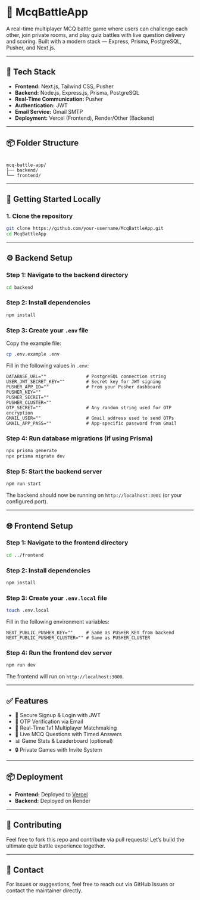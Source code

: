 
# 🧠 McqBattleApp

A real-time multiplayer MCQ battle game where users can challenge each other, join private rooms, and play quiz battles with live question delivery and scoring. Built with a modern stack — Express, Prisma, PostgreSQL, Pusher, and Next.js.

---

## 🔧 Tech Stack

- **Frontend:** Next.js, Tailwind CSS, Pusher
- **Backend:** Node.js, Express.js, Prisma, PostgreSQL
- **Real-Time Communication:** Pusher
- **Authentication:** JWT
- **Email Service:** Gmail SMTP
- **Deployment:** Vercel (Frontend), Render/Other (Backend)

---

## 📦 Folder Structure

```

mcq-battle-app/
├── backend/
└── frontend/

````

---

## 🚀 Getting Started Locally

### 1. Clone the repository

```bash
git clone https://github.com/your-username/McqBattleApp.git
cd McqBattleApp
````

---

## ⚙️ Backend Setup

### Step 1: Navigate to the backend directory

```bash
cd backend
```

### Step 2: Install dependencies

```bash
npm install
```

### Step 3: Create your `.env` file

Copy the example file:

```bash
cp .env.example .env
```

Fill in the following values in `.env`:

```env
DATABASE_URL=""               # PostgreSQL connection string
USER_JWT_SECRET_KEY=""        # Secret key for JWT signing
PUSHER_APP_ID=""              # From your Pusher dashboard
PUSHER_KEY=""
PUSHER_SECRET=""
PUSHER_CLUSTER=""
OTP_SECRET=""                 # Any random string used for OTP encryption
GMAIL_USER=""                 # Gmail address used to send OTPs
GMAIL_APP_PASS=""             # App-specific password from Gmail
```

### Step 4: Run database migrations (if using Prisma)

```bash
npx prisma generate
npx prisma migrate dev
```

### Step 5: Start the backend server

```bash
npm run start
```

The backend should now be running on `http://localhost:3001` (or your configured port).

---

## 🌐 Frontend Setup

### Step 1: Navigate to the frontend directory

```bash
cd ../frontend
```

### Step 2: Install dependencies

```bash
npm install
```

### Step 3: Create your `.env.local` file

```bash
touch .env.local
```

Fill in the following environment variables:

```env
NEXT_PUBLIC_PUSHER_KEY=""     # Same as PUSHER_KEY from backend
NEXT_PUBLIC_PUSHER_CLUSTER="" # Same as PUSHER_CLUSTER
```

### Step 4: Run the frontend dev server

```bash
npm run dev
```

The frontend will run on `http://localhost:3000`.

---

## ✅ Features

* 🔐 Secure Signup & Login with JWT
* 📩 OTP Verification via Email
* 👥 Real-Time 1v1 Multiplayer Matchmaking
* 🧠 Live MCQ Questions with Timed Answers
* 📊 Game Stats & Leaderboard (optional)
* 🔒 Private Games with Invite System

---

## 📦 Deployment

* **Frontend:** Deployed to [Vercel](https://vercel.com/)
* **Backend:** Deployed on Render

---

## 🤝 Contributing

Feel free to fork this repo and contribute via pull requests! Let’s build the ultimate quiz battle experience together.

---

## 📧 Contact

For issues or suggestions, feel free to reach out via GitHub Issues or contact the maintainer directly.


